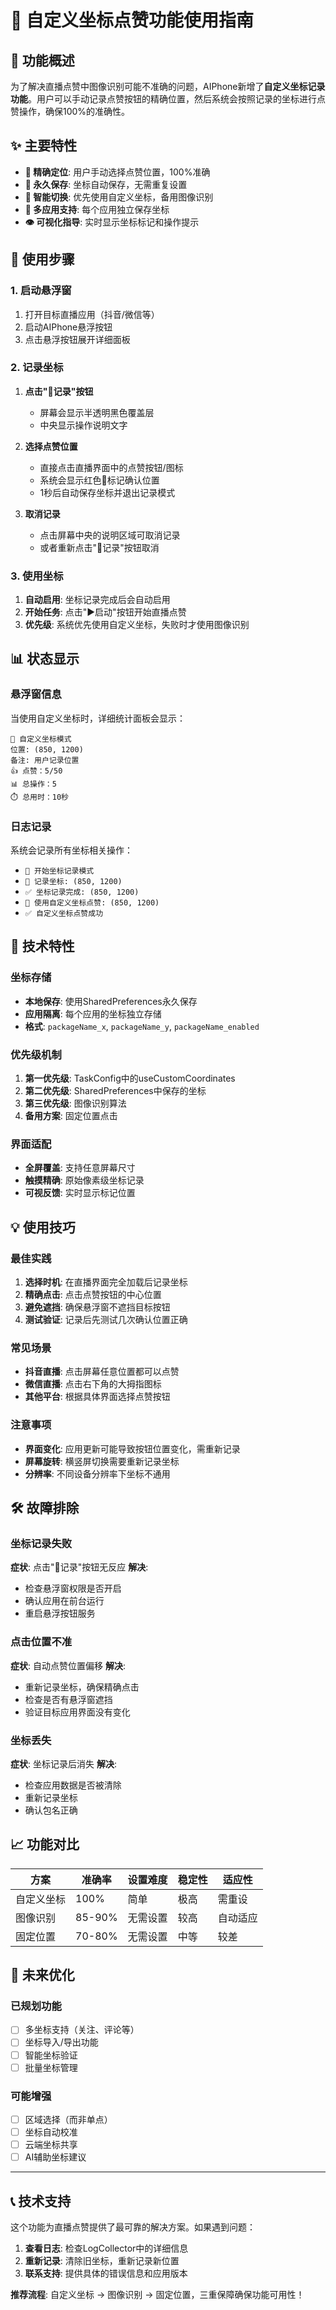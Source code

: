 # 📍 自定义坐标点赞功能使用指南

## 🎯 功能概述

为了解决直播点赞中图像识别可能不准确的问题，AIPhone新增了**自定义坐标记录功能**。用户可以手动记录点赞按钮的精确位置，然后系统会按照记录的坐标进行点赞操作，确保100%的准确性。

## ✨ 主要特性

- **📍 精确定位**: 用户手动选择点赞位置，100%准确
- **💾 永久保存**: 坐标自动保存，无需重复设置
- **🔄 智能切换**: 优先使用自定义坐标，备用图像识别
- **📱 多应用支持**: 每个应用独立保存坐标
- **👁️ 可视化指导**: 实时显示坐标标记和操作提示

## 🚀 使用步骤

### 1. 启动悬浮窗
1. 打开目标直播应用（抖音/微信等）
2. 启动AIPhone悬浮按钮
3. 点击悬浮按钮展开详细面板

### 2. 记录坐标
1. **点击"📍记录"按钮**
   - 屏幕会显示半透明黑色覆盖层
   - 中央显示操作说明文字

2. **选择点赞位置**
   - 直接点击直播界面中的点赞按钮/图标
   - 系统会显示红色📍标记确认位置
   - 1秒后自动保存坐标并退出记录模式

3. **取消记录**
   - 点击屏幕中央的说明区域可取消记录
   - 或者重新点击"📍记录"按钮取消

### 3. 使用坐标
1. **自动启用**: 坐标记录完成后会自动启用
2. **开始任务**: 点击"▶️启动"按钮开始直播点赞
3. **优先级**: 系统优先使用自定义坐标，失败时才使用图像识别

## 📊 状态显示

### 悬浮窗信息
当使用自定义坐标时，详细统计面板会显示：
```
📍 自定义坐标模式
位置: (850, 1200)
备注: 用户记录位置
👍 点赞：5/50
📊 总操作：5
⏱️ 总用时：10秒
```

### 日志记录
系统会记录所有坐标相关操作：
- `📍 开始坐标记录模式`
- `📍 记录坐标: (850, 1200)`
- `✅ 坐标记录完成: (850, 1200)`
- `📍 使用自定义坐标点赞: (850, 1200)`
- `✅ 自定义坐标点赞成功`

## 🔧 技术特性

### 坐标存储
- **本地保存**: 使用SharedPreferences永久保存
- **应用隔离**: 每个应用的坐标独立存储
- **格式**: `packageName_x`, `packageName_y`, `packageName_enabled`

### 优先级机制
1. **第一优先级**: TaskConfig中的useCustomCoordinates
2. **第二优先级**: SharedPreferences中保存的坐标
3. **第三优先级**: 图像识别算法
4. **备用方案**: 固定位置点击

### 界面适配
- **全屏覆盖**: 支持任意屏幕尺寸
- **触摸精确**: 原始像素级坐标记录
- **可视反馈**: 实时显示标记位置

## 💡 使用技巧

### 最佳实践
1. **选择时机**: 在直播界面完全加载后记录坐标
2. **精确点击**: 点击点赞按钮的中心位置
3. **避免遮挡**: 确保悬浮窗不遮挡目标按钮
4. **测试验证**: 记录后先测试几次确认位置正确

### 常见场景
- **抖音直播**: 点击屏幕任意位置都可以点赞
- **微信直播**: 点击右下角的大拇指图标
- **其他平台**: 根据具体界面选择点赞按钮

### 注意事项
- **界面变化**: 应用更新可能导致按钮位置变化，需重新记录
- **屏幕旋转**: 横竖屏切换需要重新记录坐标
- **分辨率**: 不同设备分辨率下坐标不通用

## 🛠️ 故障排除

### 坐标记录失败
**症状**: 点击"📍记录"按钮无反应
**解决**: 
- 检查悬浮窗权限是否开启
- 确认应用在前台运行
- 重启悬浮按钮服务

### 点击位置不准
**症状**: 自动点赞位置偏移
**解决**:
- 重新记录坐标，确保精确点击
- 检查是否有悬浮窗遮挡
- 验证目标应用界面没有变化

### 坐标丢失
**症状**: 坐标记录后消失
**解决**:
- 检查应用数据是否被清除
- 重新记录坐标
- 确认包名正确

## 📈 功能对比

| 方案 | 准确率 | 设置难度 | 稳定性 | 适应性 |
|------|--------|----------|--------|--------|
| 自定义坐标 | 100% | 简单 | 极高 | 需重设 |
| 图像识别 | 85-90% | 无需设置 | 较高 | 自动适应 |
| 固定位置 | 70-80% | 无需设置 | 中等 | 较差 |

## 🔮 未来优化

### 已规划功能
- [ ] 多坐标支持（关注、评论等）
- [ ] 坐标导入/导出功能
- [ ] 智能坐标验证
- [ ] 批量坐标管理

### 可能增强
- [ ] 区域选择（而非单点）
- [ ] 坐标自动校准
- [ ] 云端坐标共享
- [ ] AI辅助坐标建议

---

## 📞 技术支持

这个功能为直播点赞提供了最可靠的解决方案。如果遇到问题：

1. **查看日志**: 检查LogCollector中的详细信息
2. **重新记录**: 清除旧坐标，重新记录新位置
3. **联系支持**: 提供具体的错误信息和应用版本

**推荐流程**: 自定义坐标 → 图像识别 → 固定位置，三重保障确保功能可用性！ 